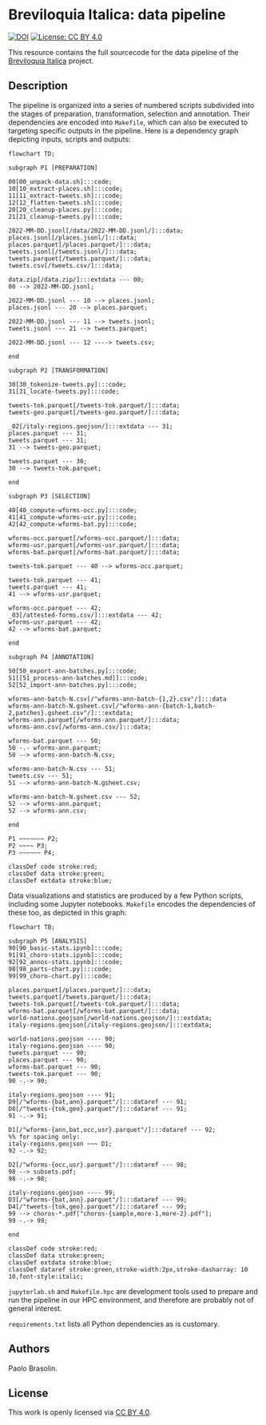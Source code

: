 # Breviloquia Italica: data pipeline

[![DOI](https://zenodo.org/badge/667960391.svg)](https://zenodo.org/badge/latestdoi/667960391)
[![License: CC BY 4.0](https://img.shields.io/badge/License-CC_BY_4.0-lightgrey.svg)](https://creativecommons.org/licenses/by/4.0/)

This resource contains the full sourcecode for the data pipeline of the [Breviloquia Italica](https://github.com/breviloquia-italica) project.

## Description

The pipeline is organized into a series of numbered scripts subdivided into the stages of preparation, transformation, selection and annotation.
Their dependencies are encoded into `Makefile`, which can also be executed to targeting specific outputs in the pipeline.
Here is a dependency graph depicting inputs, scripts and outputs:

```mermaid
flowchart TD;

subgraph P1 [PREPARATION]

00[00_unpack-data.sh]:::code;
10[10_extract-places.sh]:::code;
11[11_extract-tweets.sh]:::code;
12[12_flatten-tweets.sh]:::code;
20[20_cleanup-places.py]:::code;
21[21_cleanup-tweets.py]:::code;

2022-MM-DD.jsonl[/data/2022-MM-DD.jsonl/]:::data;
places.jsonl[/places.jsonl/]:::data;
places.parquet[/places.parquet/]:::data;
tweets.jsonl[/tweets.jsonl/]:::data;
tweets.parquet[/tweets.parquet/]:::data;
tweets.csv[/tweets.csv/]:::data;

data.zip[/data.zip/]:::extdata --- 00;
00 --> 2022-MM-DD.jsonl;

2022-MM-DD.jsonl --- 10 --> places.jsonl;
places.jsonl --- 20 --> places.parquet;

2022-MM-DD.jsonl --- 11 --> tweets.jsonl;
tweets.jsonl --- 21 --> tweets.parquet;

2022-MM-DD.jsonl --- 12 ----> tweets.csv;

end

subgraph P2 [TRANSFORMATION]

30[30_tokenize-tweets.py]:::code;
31[31_locate-tweets.py]:::code;

tweets-tok.parquet[/tweets-tok.parquet/]:::data;
tweets-geo.parquet[/tweets-geo.parquet/]:::data;

_02[/italy-regions.geojson/]:::extdata --- 31;
places.parquet --- 31;
tweets.parquet --- 31;
31 --> tweets-geo.parquet;

tweets.parquet --- 30;
30 --> tweets-tok.parquet;

end

subgraph P3 [SELECTION]

40[40_compute-wforms-occ.py]:::code;
41[41_compute-wforms-usr.py]:::code;
42[42_compute-wforms-bat.py]:::code;

wforms-occ.parquet[/wforms-occ.parquet/]:::data;
wforms-usr.parquet[/wforms-usr.parquet/]:::data;
wforms-bat.parquet[/wforms-bat.parquet/]:::data;

tweets-tok.parquet --- 40 --> wforms-occ.parquet;

tweets-tok.parquet --- 41;
tweets.parquet --- 41;
41 --> wforms-usr.parquet;

wforms-occ.parquet --- 42;
_03[/attested-forms.csv/]:::extdata --- 42;
wforms-usr.parquet --- 42;
42 --> wforms-bat.parquet;

end

subgraph P4 [ANNOTATION]

50[50_export-ann-batches.py]:::code;
51[[51_process-ann-batches.md]]:::code;
52[52_import-ann-batches.py]:::code;

wforms-ann-batch-N.csv[/"wforms-ann-batch-{1,2}.csv"/]:::data
wforms-ann-batch-N.gsheet.csv[/"wforms-ann-{batch-1,batch-2,patches}.gsheet.csv"/]:::extdata;
wforms-ann.parquet[/wforms-ann.parquet/]:::data;
wforms-ann.csv[/wforms-ann.csv/]:::data;

wforms-bat.parquet --- 50;
50 -.- wforms-ann.parquet;
50 --> wforms-ann-batch-N.csv;

wforms-ann-batch-N.csv --- 51;
tweets.csv --- 51;
51 --> wforms-ann-batch-N.gsheet.csv;

wforms-ann-batch-N.gsheet.csv --- 52;
52 --> wforms-ann.parquet;
52 --> wforms-ann.csv;

end

P1 ~~~~~~~ P2;
P2 ~~~~ P3;
P3 ~~~~~~ P4;

classDef code stroke:red;
classDef data stroke:green;
classDef extdata stroke:blue;
```

Data visualizations and statistics are produced by a few Python scripts, including some Jupyter notebooks.
`Makefile` encodes the dependencies of these too, as depicted in this graph:

```mermaid
flowchart TB;

subgraph P5 [ANALYSIS]
90[90_basic-stats.ipynb]:::code;
91[91_choro-stats.ipynb]:::code;
92[92_annos-stats.ipynb]:::code;
98[98_parts-chart.py]:::code;
99[99_choro-chart.py]:::code;

places.parquet[/places.parquet/]:::data;
tweets.parquet[/tweets.parquet/]:::data;
tweets-tok.parquet[/tweets-tok.parquet/]:::data;
wforms-bat.parquet[/wforms-bat.parquet/]:::data;
world-nations.geojson[/world-nations.geojson/]:::extdata;
italy-regions.geojson[/italy-regions.geojson/]:::extdata;

world-nations.geojson ---- 90;
italy-regions.geojson ---- 90;
tweets.parquet --- 90;
places.parquet --- 90;
wforms-bat.parquet --- 90;
tweets-tok.parquet --- 90;
90 -.-> 90;

italy-regions.geojson ---- 91;
D9[/"wforms-{bat,ann}.parquet"/]:::dataref --- 91;
D8[/"tweets-{tok,geo}.parquet"/]:::dataref --- 91;
91 -.-> 91;

D1[/"wforms-{ann,bat,occ,usr}.parquet"/]:::dataref --- 92;
%% for spacing only:
italy-regions.geojson ~~~ D1;
92 -.-> 92;

D2[/"wforms-{occ,usr}.parquet"/]:::dataref --- 98;
98 --> subsets.pdf;
98 -.-> 98;

italy-regions.geojson ---- 99;
D3[/"wforms-{bat,ann}.parquet"/]:::dataref --- 99;
D4[/"tweets-{tok,geo}.parquet"/]:::dataref --- 99;
99 --> choros-*.pdf["choros-{sample,more-1,more-2}.pdf"];
99 -.-> 99;

end

classDef code stroke:red;
classDef data stroke:green;
classDef extdata stroke:blue;
classDef dataref stroke:green,stroke-width:2px,stroke-dasharray: 10 10,font-style:italic;
```

`jupyterlab.sh` and `Makefile.hpc` are development tools used to prepare and run the pipeline in our HPC environment, and therefore are probably not of general interest.

`requirements.txt` lists all Python dependencies as is customary.

## Authors

Paolo Brasolin.

## License

This work is openly licensed via [CC BY 4.0](https://creativecommons.org/licenses/by/4.0/).
